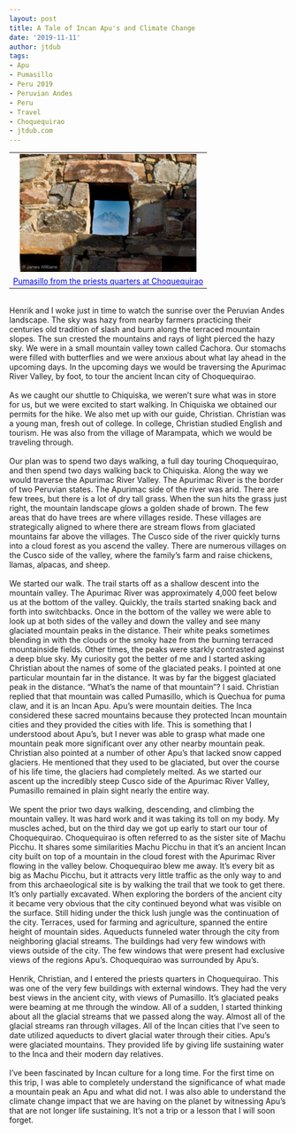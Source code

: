 ```yaml
---
layout: post
title: A Tale of Incan Apu's and Climate Change
date: '2019-11-11'
author: jtdub
tags:
- Apu
- Pumasillo
- Peru 2019
- Peruvian Andes
- Peru
- Travel
- Choquequirao
- jtdub.com
---
```

<table align="center" cellpadding="0" cellspacing="0" class="tr-caption-container" style="margin-left: auto; margin-right: auto; text-align: center;">
 <tbody>
  <tr>
   <td style="text-align: center;">
    <a href="/images/IMG_0025.JPG" imageanchor="1" style="margin-left: auto; margin-right: auto;">
     <img alt="" border="0" data-original-height="1067" data-original-width="1600" height="213" src="/images/IMG_0025.JPG" title="Pumasillo from the priests quarters at Choquequirao" width="320"/>
    </a>
   </td>
  </tr>
  <tr>
   <td class="tr-caption" style="text-align: center;">
    <span style="color: #0000ee;">
     <u>
      Pumasillo from the priests quarters at Choquequirao
     </u>
    </span>
   </td>
  </tr>
 </tbody>
</table>
<div style="text-align: center;">
 <br/>
</div>
Henrik and I woke just in time to watch the sunrise over the Peruvian Andes landscape. The sky was hazy from nearby farmers practicing their centuries old tradition of slash and burn along the terraced mountain slopes. The sun crested the mountains and rays of light pierced the hazy sky. We were in a small mountain valley town called Cachora. Our stomachs were filled with butterflies and we were anxious about what lay ahead in the upcoming days. In the upcoming days we would be traversing the Apurimac River Valley, by foot, to tour the ancient Incan city of Choquequirao.
<br/>
<br/>
As we caught our shuttle to Chiquiska, we weren’t sure what was in store for us, but we were excited to start walking. In Chiquiska we obtained our permits for the hike. We also met up with our guide, Christian. Christian was a young man, fresh out of college. In college, Christian studied English and tourism. He was also from the village of Marampata, which we would be traveling through.
<br/>
<br/>
Our plan was to spend two days walking, a full day touring Choquequirao, and then spend two days walking back to Chiquiska. Along the way we would traverse the Apurimac River Valley. The Apurimac River is the border of two Peruvian states. The Apurimac side of the river was arid. There are few trees, but there is a lot of dry tall grass. When the sun hits the grass just right, the mountain landscape glows a golden shade of brown. The few areas that do have trees are where villages reside. These villages are strategically aligned to where there are stream flows from glaciated mountains far above the villages. The Cusco side of the river quickly turns into a cloud forest as you ascend the valley. There are numerous villages on the Cusco side of the valley, where the family’s farm and raise chickens, llamas, alpacas, and sheep.
<br/>
<br/>
We started our walk. The trail starts off as a shallow descent into the mountain valley. The Apurimac River was approximately 4,000 feet below us at the bottom of the valley. Quickly, the trails started snaking back and forth into switchbacks. Once in the bottom of the valley we were able to look up at both sides of the valley and down the valley and see many glaciated mountain peaks in the distance. Their white peaks sometimes blending in with the clouds or the smoky haze from the burning terraced mountainside fields. Other times, the peaks were starkly contrasted against a deep blue sky. My curiosity got the better of me and I started asking Christian about the names of some of the glaciated peaks. I pointed at one particular mountain far in the distance. It was by far the biggest glaciated peak in the distance. “What’s the name of that mountain”? I said. Christian replied that that mountain was called Pumasillo, which is Quechua for puma claw, and it is an Incan Apu. Apu’s were mountain deities. The Inca considered these sacred mountains because they protected Incan mountain cities and they provided the cities with life. This is something that I understood about Apu’s, but I never was able to grasp what made one mountain peak more significant over any other nearby mountain peak. Christian also pointed at a number of other Apu’s that lacked snow capped glaciers. He mentioned that they used to be glaciated, but over the course of his life time, the glaciers had completely melted. As we started our ascent up the incredibly steep Cusco side of the Apurimac River Valley, Pumasillo remained in plain sight nearly the entire way.
<br/>
<br/>
We spent the prior two days walking, descending, and climbing the mountain valley. It was hard work and it was taking its toll on my body. My muscles ached, but on the third day we got up early to start our tour of Choquequirao. Choquequirao is often referred to as the sister site of Machu Picchu. It shares some similarities Machu Picchu in that it’s an ancient Incan city built on top of a mountain in the cloud forest with the Apurimac River flowing in the valley below. Choquequirao blew me away. It’s every bit as big as Machu Picchu, but it attracts very little traffic as the only way to and from this archaeological site is by walking the trail that we took to get there. It’s only partially excavated. When exploring the borders of the ancient city it became very obvious that the city continued beyond what was visible on the surface. Still hiding under the thick lush jungle was the continuation of the city. Terraces, used for farming and agriculture, spanned the entire height of mountain sides. Aqueducts funneled water through the city from neighboring glacial streams. The buildings had very few windows with views outside of the city. The few windows that were present had exclusive views of the regions Apu’s. Choquequirao was surrounded by Apu’s.
<br/>
<br/>
Henrik, Christian, and I entered the priests quarters in Choquequirao. This was one of the very few buildings with external windows. They had the very best views in the ancient city, with views of Pumasillo. It’s glaciated peaks were beaming at me through the window. All of a sudden, I started thinking about all the glacial streams that we passed along the way. Almost all of the glacial streams ran through villages. All of the Incan cities that I’ve seen to date utilized aqueducts to divert glacial water through their cities. Apu’s were glaciated mountains. They provided life by giving life sustaining water to the Inca and their modern day relatives.
<br/>
<br/>
I’ve been fascinated by Incan culture for a long time. For the first time on this trip, I was able to completely understand the significance of what made a mountain peak an Apu and what did not. I was also able to understand the climate change impact that we are having on the planet by witnessing Apu’s that are not longer life sustaining. It’s not a trip or a lesson that I will soon forget.
